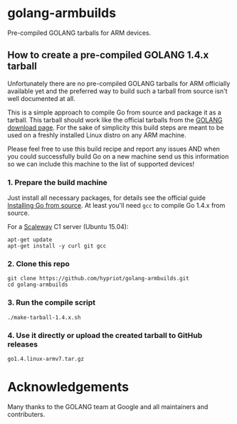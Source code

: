 # golang-armbuilds
Pre-compiled GOLANG tarballs for ARM devices.

## How to create a pre-compiled GOLANG 1.4.x tarball
Unfortunately there are no pre-compiled GOLANG tarballs for ARM officially available yet and the preferred way to build such a tarball from source isn't well documented at all.

This is a simple approach to compile Go from source and package it as a tarball. This tarball
should work like the official tarballs from the [GOLANG download page](https://golang.org/dl/).
For the sake of simplicity this build steps are meant to be used on a freshly installed Linux
distro on any ARM machine.

Please feel free to use this build recipe and report any issues AND when you could
successfully build Go on a new machine send us this information so we can include this machine
to the list of supported devices!

### 1. Prepare the build machine

   Just install all necessary packages, for details see the official guide
   [Installing Go from source](https://golang.org/doc/install/source).
   At least you'll need `gcc` to compile Go 1.4.x from source.

   For a [Scaleway](https://www.scaleway.com) C1 server (Ubuntu 15.04):
   ```
   apt-get update
   apt-get install -y curl git gcc
   ```

### 2. Clone this repo
```
git clone https://github.com/hypriot/golang-armbuilds.git
cd golang-armbuilds
```

### 3. Run the compile script
```
./make-tarball-1.4.x.sh
```

### 4. Use it directly or upload the created tarball to GitHub releases
```
go1.4.linux-armv7.tar.gz
```

# Acknowledgements
Many thanks to the GOLANG team at Google and all maintainers and contributers.
